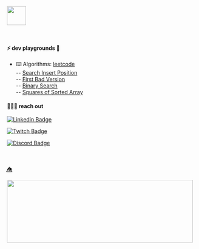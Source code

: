 <img height="50"  src="https://img.shields.io/badge/code-lab-fuchsia"></p>


  
<br>
     
 #### ⚡  dev playgrounds 🧃


 - ⌨️ Algorithms: [leetcode](https://leetcode.com/technolau/) <br>
                 -- [Search Insert Position](https://leetcode.com/submissions/detail/925397986/)<br>
                 -- [First Bad Version](https://leetcode.com/submissions/detail/925398292/)<br>
                 -- [Binary Search](https://leetcode.com/submissions/detail/914068302/)<br>
                 -- [Squares of Sorted Array](https://leetcode.com/submissions/detail/914069785/)<br>

 #### 🧑🏻‍🎤 reach out
 
 [![Linkedin Badge](https://img.shields.io/badge/-lauralperez-blue?style=flat-square&logo=Linkedin&logoColor=white&link=https://www.linkedin.com/in/lauralperez/)](https://www.linkedin.com/in/lauralperez/)  
 
 [![Twitch Badge](https://img.shields.io/badge/-technolandscapes-purple?style=flat-square&logo=Twitch&logoColor=white&link=https://www.twitch.com/tchnorider/)](https://www.twitch.com/technolandscapes/)
 
 [![Discord Badge](https://img.shields.io/badge/-LauRider-lightblue?style=flat-square&logo=Discord&logoColor=white&link=https://discord.com/channels/LauRider9063)]([https://discord.com/channels/LauRider9063)
 
<br>

 ####
 👁️⃤
<p>
  <img align="left" width="490" height="165" src="https://github-readme-stats.vercel.app/api?username=tchnorider&show_icons=true&hide_border=false&line_height=20&title_color=b640ed&icon_color=e32be0&show_owner=true"/></p>

